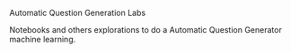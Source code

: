 Automatic Question Generation Labs

Notebooks and others explorations to do a Automatic Question Generator machine learning.

